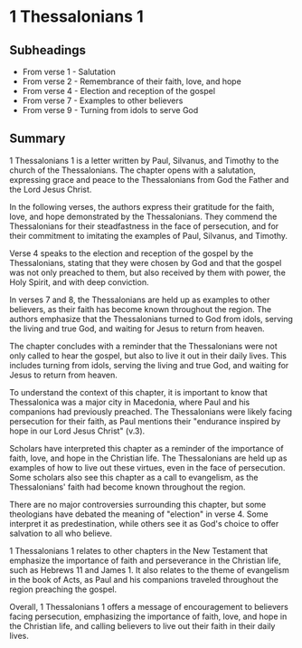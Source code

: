 # 1 Thessalonians 1

## Subheadings

* From verse 1 - Salutation
* From verse 2 - Remembrance of their faith, love, and hope
* From verse 4 - Election and reception of the gospel
* From verse 7 - Examples to other believers
* From verse 9 - Turning from idols to serve God

## Summary

1 Thessalonians 1 is a letter written by Paul, Silvanus, and Timothy to the church of the Thessalonians. The chapter opens with a salutation, expressing grace and peace to the Thessalonians from God the Father and the Lord Jesus Christ. 

In the following verses, the authors express their gratitude for the faith, love, and hope demonstrated by the Thessalonians. They commend the Thessalonians for their steadfastness in the face of persecution, and for their commitment to imitating the examples of Paul, Silvanus, and Timothy. 

Verse 4 speaks to the election and reception of the gospel by the Thessalonians, stating that they were chosen by God and that the gospel was not only preached to them, but also received by them with power, the Holy Spirit, and with deep conviction. 

In verses 7 and 8, the Thessalonians are held up as examples to other believers, as their faith has become known throughout the region. The authors emphasize that the Thessalonians turned to God from idols, serving the living and true God, and waiting for Jesus to return from heaven.

The chapter concludes with a reminder that the Thessalonians were not only called to hear the gospel, but also to live it out in their daily lives. This includes turning from idols, serving the living and true God, and waiting for Jesus to return from heaven. 

To understand the context of this chapter, it is important to know that Thessalonica was a major city in Macedonia, where Paul and his companions had previously preached. The Thessalonians were likely facing persecution for their faith, as Paul mentions their "endurance inspired by hope in our Lord Jesus Christ" (v.3).

Scholars have interpreted this chapter as a reminder of the importance of faith, love, and hope in the Christian life. The Thessalonians are held up as examples of how to live out these virtues, even in the face of persecution. Some scholars also see this chapter as a call to evangelism, as the Thessalonians' faith had become known throughout the region.

There are no major controversies surrounding this chapter, but some theologians have debated the meaning of "election" in verse 4. Some interpret it as predestination, while others see it as God's choice to offer salvation to all who believe.

1 Thessalonians 1 relates to other chapters in the New Testament that emphasize the importance of faith and perseverance in the Christian life, such as Hebrews 11 and James 1. It also relates to the theme of evangelism in the book of Acts, as Paul and his companions traveled throughout the region preaching the gospel.

Overall, 1 Thessalonians 1 offers a message of encouragement to believers facing persecution, emphasizing the importance of faith, love, and hope in the Christian life, and calling believers to live out their faith in their daily lives.